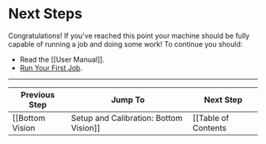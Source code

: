 # Next Steps
Congratulations! If you've reached this point your machine should be fully capable of running a job and doing some work! To continue you should:

* Read the [[User Manual]].
* [Run Your First Job](https://github.com/openpnp/openpnp/wiki/User-Manual#your-first-job).

***

| Previous Step                 | Jump To                 | Next Step                                   |
| ----------------------------- | ----------------------- | ------------------------------------------- |
| [[Bottom Vision|Setup and Calibration: Bottom Vision]] | [[Table of Contents|Setup and Calibration]] | [[User Manual]] |